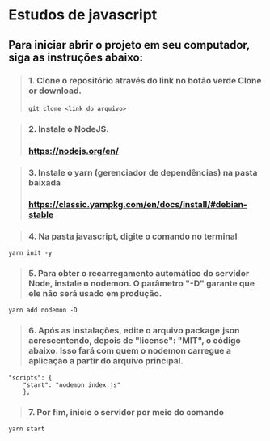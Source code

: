 # Estudos de javascript

## Para iniciar abrir o projeto em seu computador, siga as instruções abaixo:


> ### 1. **Clone** o repositório através do link no botão verde **Clone or download.**
> #### `git clone <link do arquivo>`

> ### 2. Instale o **NodeJS**.
> ### https://nodejs.org/en/

> ### 3. Instale o **yarn** (gerenciador de dependências) na pasta baixada
> ### https://classic.yarnpkg.com/en/docs/install/#debian-stable

>### 4. Na pasta **javascript**, digite o comando no terminal

```
yarn init -y
```

>### 5. Para obter o recarregamento automático do servidor Node, instale o **nodemon**. O parâmetro "-D" garante que ele não será usado em produção.

```
yarn add nodemon -D
```

>### 6.  Após as instalações, edite o arquivo **package.json** acrescentendo, depois de "license": "MIT", o código abaixo. Isso fará com quem o nodemon carregue a aplicação a partir do arquivo principal.

```
"scripts": {
    "start": "nodemon index.js"
    },
```
>### 7. Por fim, inicie  o servidor por meio do comando

```
yarn start 
```

 


